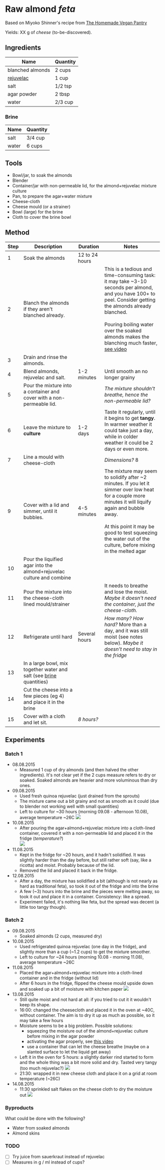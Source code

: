 # Raw almond *feta*

Based on Miyoko Shinner's recipe from [The Homemade Vegan Pantry](https://www.google.co.uk/shopping/product/15771574996979029873)

Yields: XX g of *cheese* (to-be-discovered).

## Ingredients

Name | Quantity
---- | --------
blanched almonds | 2 cups 
[rejuvelac](../rejuvelac) | 1 cup
salt | 1/2 tsp
agar powder | 2 tbsp
water | 2/3 cup

### Brine

Name | Quantity
---- | --------
salt | 3/4 cup
water | 6 cups 

## Tools

* Bowl/jar, to soak the almonds
* Blender
* Container/jar with non-permeable lid, for the almond+rejuvelac mixture culture
* Pan, to prepare the agar+water mixture
* Cheese-cloth
* Cheese mould (or a strainer) 
* Bowl (large) for the brine
* Cloth to cover the brine bowl

## Method

Step 	| Description | Duration | Notes
---- 	| ----------- | -------- | ----- 
1		| Soak the almonds | 12 to 24 hours
2		| Blanch the almonds if they aren't blanched already. | | This is a tedious and time-consuming task: it may take ~3-10 seconds per almond, and you have 100+ to peel. Consider getting the almonds already blanched. <br><br>Pouring boiling water over the soaked almonds makes the blanching much faster, [see video](https://youtu.be/2hqAUFf9RZ8?t=42s)
3		| Drain and rinse the almonds. 
4 		| Blend almonds, rejuvelac and salt. | 1-2 minutes | Until smooth an no longer grainy
5 		| Pour the mixture into a container and cover with a non-permeable lid. | | *The mixture shouldn't breathe, hence the non-permeable lid?*
6		| Leave the mixture to **culture** | 1-2 days | Taste it regularly, until it begins to get **tangy**. In warmer weather it could take just a day, while in colder weather it could be 2 days or even more.
7		| Line a mould with cheese-cloth | | *Dimensions?* 8		| In a pan, mix water + agar powder and whisk ||
9 		| Cover with a lid and simmer, until it bubbles. | 4-5 minutes | The mixture may seem to solidify after ~2 minutes. If you let it simmer over low heat for a couple more minutes it will liquify again and bubble away. <br><br>At this point it may be good to test squeezing the water out of the culture, before mixing in the melted agar
10		| Pour the liquified agar into the almond+rejuvelac culture and combine
11		| Pour the mixture into the cheese-cloth lined mould/strainer | | It needs to breathe and lose the moist. *Maybe it doesn't need the container, just the cheese-cloth.*
12		| Refrigerate until hard | Several hours | *How many? How hard?* More than a day, and it was still moist (see notes below). *Maybe it doesn't need to stay in the fridge*
13		| In a large bowl, mix together water and salt (see [brine](#brine) quantities) | |
14		| Cut the cheese into a few pieces (eg 4) and place it in the brine | | 
15 	| Cover with a cloth and let sit. | *8 hours?*

## Experiments

### Batch 1

* 08.08.2015
	* Measured 1 cup of dry almonds (and then halved the other ingredients). It's not clear yet if the 2 cups measure refers to dry or soaked. Soaked almonds are heavier and more voluminous than dry ones.
* 09.08.2015
	* Used fresh quinoa rejuvelac (just drained from the sprouts)
	* The mixture came out a bit grainy and not as smooth as it could (due to blender not working well with small quantities)
	* Left to culture for ~30 hours (morning 09.08 - afternoon 10.08), average temperature ~26C
	![](culture-batch-01.jpg)
* 10.08.2015
	* After pouring the agar+almond+rejuvelac mixture into a cloth-lined container, covered it with a non-permeable lid and placed it in the fridge (*temperature?*)  
	![](solidify-batch-01.jpg)
* 11.08.2015 
	* Kept in the fridge for ~20 hours, and it hadn't solidified. It was slightly harder than the day before, but still rather soft (say, like a ricotta) and moist. Probably because of the lid.
	* Removed the lid and placed it back in the fridge. 
* 12.08.2015 
	* After a day, the mixture has solidified a bit (although is not nearly as hard as traditional feta), so took it out of the fridge and into the brine	 
	* A few (~3) hours into the brine and the pieces were melting away, so took it out and place it in a container. Consistency: like a spread.
	* Experiment failed, it's nothing like feta, but the spread was decent (a little too tangy though).


### Batch 2

* 09.08.2015
	* Soaked almonds (2 cups, measured dry)
* 10.08.2015
	* Used refrigerated quinoa rejuvelac (one day in the fridge), and slightly more than a cup (~1.2 cups) to get the mixture smoother.
	* Left to culture for ~24 hours (morning 10.08 - morning 11.08), average temperature ~26C
* 11.08.2015
	* Placed the agar+almond+rejuvelac mixture into a cloth-lined container and in the fridge (without lid)
	* After 6 hours in the fridge, flipped the cheese mould upside down and soaked up a bit of moisture with kitchen paper
	![](solidify-batch-02.jpg)
* 13.08.2015 
	* Still quite moist and not hard at all: if you tried to cut it it wouldn't keep its shape.
	* 16:00: changed the cheesecloth and placed it in the oven at ~40C, without container. The aim is to dry it up as much as possible, so it may take a few hours
	* Moisture seems to be a big problem. Possible solutions: 
		* squeezing the moisture out of the almond+rejuvelac culture before mixing in the agar powder
		* activating the agar properly, see [this video](https://www.youtube.com/watch?v=oa8rA7hT5dc)
		* use a container that can let the cheese breathe (maybe on a slanted surface to let the liquid get away)
	* Left it in the oven for 5 hours: a slightly darker rind started to form and the whole thing was a bit more solid and dry. Tasted very tangy (too much rejuvelac?)
	![](oven-batch-02.jpg)
	* 21:30: wrapped it in new cheese cloth and place it on a grid at room temperature (~26C)	
* 14.08.2015
	* 11:30 sprinkled salt flakes on the cheese cloth to dry the moisture out
	![](salted-batch-02.jpg)



### Byproducts

What could be done with the following?

* Water from soaked almonds
* Almond skins

### TODO

- [ ] Try juice from sauerkraut instead of rejuvelac
- [ ] Measures in g / ml instead of cups?

<!--
 See https://www.youtube.com/watch?v=7jS35hfiMHc
-->